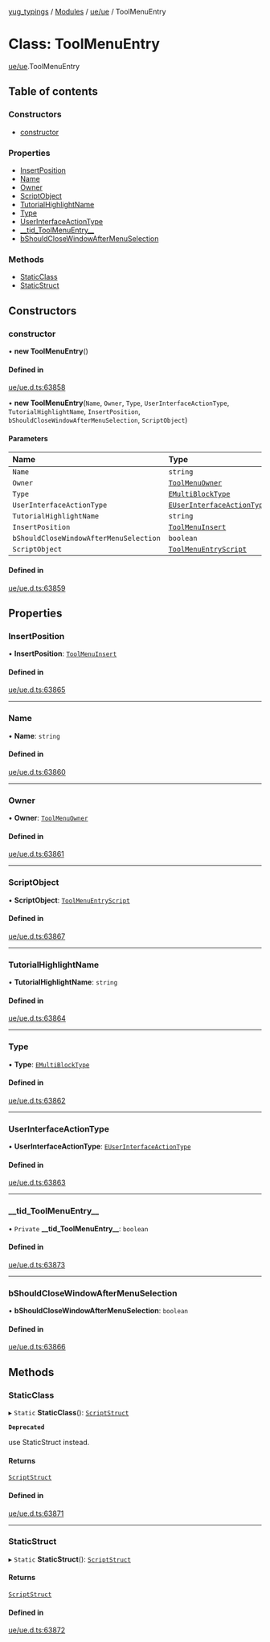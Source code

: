 [yug_typings](../README.md) / [Modules](../modules.md) / [ue/ue](../modules/ue_ue.md) / ToolMenuEntry

# Class: ToolMenuEntry

[ue/ue](../modules/ue_ue.md).ToolMenuEntry

## Table of contents

### Constructors

- [constructor](ue_ue.ToolMenuEntry.md#constructor)

### Properties

- [InsertPosition](ue_ue.ToolMenuEntry.md#insertposition)
- [Name](ue_ue.ToolMenuEntry.md#name)
- [Owner](ue_ue.ToolMenuEntry.md#owner)
- [ScriptObject](ue_ue.ToolMenuEntry.md#scriptobject)
- [TutorialHighlightName](ue_ue.ToolMenuEntry.md#tutorialhighlightname)
- [Type](ue_ue.ToolMenuEntry.md#type)
- [UserInterfaceActionType](ue_ue.ToolMenuEntry.md#userinterfaceactiontype)
- [\_\_tid\_ToolMenuEntry\_\_](ue_ue.ToolMenuEntry.md#__tid_toolmenuentry__)
- [bShouldCloseWindowAfterMenuSelection](ue_ue.ToolMenuEntry.md#bshouldclosewindowaftermenuselection)

### Methods

- [StaticClass](ue_ue.ToolMenuEntry.md#staticclass)
- [StaticStruct](ue_ue.ToolMenuEntry.md#staticstruct)

## Constructors

### constructor

• **new ToolMenuEntry**()

#### Defined in

[ue/ue.d.ts:63858](https://github.com/YugMetaverse/yug_typings/blob/b7d9b19/ue/ue.d.ts#L63858)

• **new ToolMenuEntry**(`Name`, `Owner`, `Type`, `UserInterfaceActionType`, `TutorialHighlightName`, `InsertPosition`, `bShouldCloseWindowAfterMenuSelection`, `ScriptObject`)

#### Parameters

| Name | Type |
| :------ | :------ |
| `Name` | `string` |
| `Owner` | [`ToolMenuOwner`](ue_ue.ToolMenuOwner.md) |
| `Type` | [`EMultiBlockType`](../enums/ue_ue.EMultiBlockType.md) |
| `UserInterfaceActionType` | [`EUserInterfaceActionType`](../enums/ue_ue.EUserInterfaceActionType.md) |
| `TutorialHighlightName` | `string` |
| `InsertPosition` | [`ToolMenuInsert`](ue_ue.ToolMenuInsert.md) |
| `bShouldCloseWindowAfterMenuSelection` | `boolean` |
| `ScriptObject` | [`ToolMenuEntryScript`](ue_ue.ToolMenuEntryScript.md) |

#### Defined in

[ue/ue.d.ts:63859](https://github.com/YugMetaverse/yug_typings/blob/b7d9b19/ue/ue.d.ts#L63859)

## Properties

### InsertPosition

• **InsertPosition**: [`ToolMenuInsert`](ue_ue.ToolMenuInsert.md)

#### Defined in

[ue/ue.d.ts:63865](https://github.com/YugMetaverse/yug_typings/blob/b7d9b19/ue/ue.d.ts#L63865)

___

### Name

• **Name**: `string`

#### Defined in

[ue/ue.d.ts:63860](https://github.com/YugMetaverse/yug_typings/blob/b7d9b19/ue/ue.d.ts#L63860)

___

### Owner

• **Owner**: [`ToolMenuOwner`](ue_ue.ToolMenuOwner.md)

#### Defined in

[ue/ue.d.ts:63861](https://github.com/YugMetaverse/yug_typings/blob/b7d9b19/ue/ue.d.ts#L63861)

___

### ScriptObject

• **ScriptObject**: [`ToolMenuEntryScript`](ue_ue.ToolMenuEntryScript.md)

#### Defined in

[ue/ue.d.ts:63867](https://github.com/YugMetaverse/yug_typings/blob/b7d9b19/ue/ue.d.ts#L63867)

___

### TutorialHighlightName

• **TutorialHighlightName**: `string`

#### Defined in

[ue/ue.d.ts:63864](https://github.com/YugMetaverse/yug_typings/blob/b7d9b19/ue/ue.d.ts#L63864)

___

### Type

• **Type**: [`EMultiBlockType`](../enums/ue_ue.EMultiBlockType.md)

#### Defined in

[ue/ue.d.ts:63862](https://github.com/YugMetaverse/yug_typings/blob/b7d9b19/ue/ue.d.ts#L63862)

___

### UserInterfaceActionType

• **UserInterfaceActionType**: [`EUserInterfaceActionType`](../enums/ue_ue.EUserInterfaceActionType.md)

#### Defined in

[ue/ue.d.ts:63863](https://github.com/YugMetaverse/yug_typings/blob/b7d9b19/ue/ue.d.ts#L63863)

___

### \_\_tid\_ToolMenuEntry\_\_

• `Private` **\_\_tid\_ToolMenuEntry\_\_**: `boolean`

#### Defined in

[ue/ue.d.ts:63873](https://github.com/YugMetaverse/yug_typings/blob/b7d9b19/ue/ue.d.ts#L63873)

___

### bShouldCloseWindowAfterMenuSelection

• **bShouldCloseWindowAfterMenuSelection**: `boolean`

#### Defined in

[ue/ue.d.ts:63866](https://github.com/YugMetaverse/yug_typings/blob/b7d9b19/ue/ue.d.ts#L63866)

## Methods

### StaticClass

▸ `Static` **StaticClass**(): [`ScriptStruct`](ue_ue.ScriptStruct.md)

**`Deprecated`**

use StaticStruct instead.

#### Returns

[`ScriptStruct`](ue_ue.ScriptStruct.md)

#### Defined in

[ue/ue.d.ts:63871](https://github.com/YugMetaverse/yug_typings/blob/b7d9b19/ue/ue.d.ts#L63871)

___

### StaticStruct

▸ `Static` **StaticStruct**(): [`ScriptStruct`](ue_ue.ScriptStruct.md)

#### Returns

[`ScriptStruct`](ue_ue.ScriptStruct.md)

#### Defined in

[ue/ue.d.ts:63872](https://github.com/YugMetaverse/yug_typings/blob/b7d9b19/ue/ue.d.ts#L63872)
